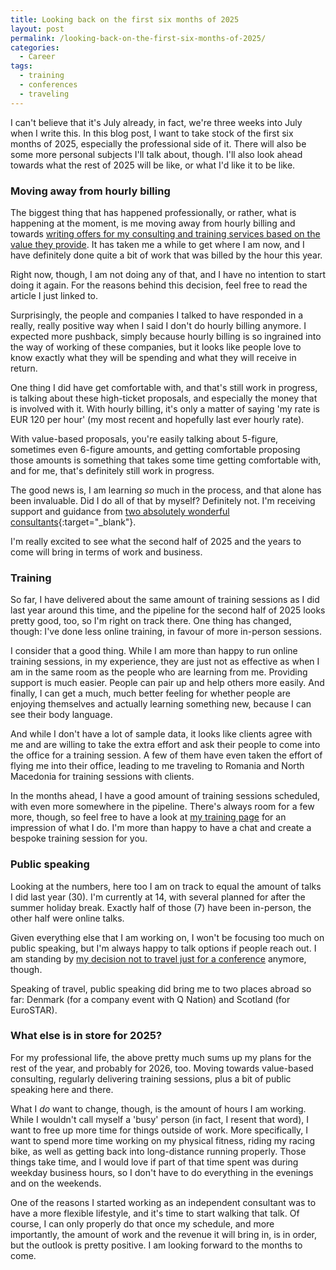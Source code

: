 ```yaml
---
title: Looking back on the first six months of 2025
layout: post
permalink: /looking-back-on-the-first-six-months-of-2025/
categories:
  - Career
tags:
  - training
  - conferences
  - traveling
---
```

I can't believe that it's July already, in fact, we're three weeks into July when I write this. In this blog post, I want to take stock of the first six months of 2025, especially the professional side of it. There will also be some more personal subjects I'll talk about, though. I'll also look ahead towards what the rest of 2025 will be like, or what I'd like it to be like.

### Moving away from hourly billing
The biggest thing that has happened professionally, or rather, what is happening at the moment, is me moving away from hourly billing and towards [writing offers for my consulting and training services based on the value they provide](/on-ditching-hourly-and-productizing-my-services/). It has taken me a while to get where I am now, and I have definitely done quite a bit of work that was billed by the hour this year.

Right now, though, I am not doing any of that, and I have no intention to start doing it again. For the reasons behind this decision, feel free to read the article I just linked to.

Surprisingly, the people and companies I talked to have responded in a really, really positive way when I said I don't do hourly billing anymore. I expected more pushback, simply because hourly billing is so ingrained into the way of working of these companies, but it looks like people love to know exactly what they will be spending and what they will receive in return.

One thing I did have get comfortable with, and that's still work in progress, is talking about these high-ticket proposals, and especially the money that is involved with it. With hourly billing, it's only a matter of saying 'my rate is EUR 120 per hour' (my most recent and hopefully last ever hourly rate).

With value-based proposals, you're easily talking about 5-figure, sometimes even 6-figure amounts, and getting comfortable proposing those amounts is something that takes some time getting comfortable with, and for me, that's definitely still work in progress.

The good news is, I am learning _so_ much in the process, and that alone has been invaluable. Did I do all of that by myself? Definitely not. I'm receiving support and guidance from [two absolutely wonderful consultants](https://coliberate.ventures/){:target="_blank"}.

I'm really excited to see what the second half of 2025 and the years to come will bring in terms of work and business.

### Training
So far, I have delivered about the same amount of training sessions as I did last year around this time, and the pipeline for the second half of 2025 looks pretty good, too, so I'm right on track there. One thing has changed, though: I've done less online training, in favour of more in-person sessions.

I consider that a good thing. While I am more than happy to run online training sessions, in my experience, they are just not as effective as when I am in the same room as the people who are learning from me. Providing support is much easier. People can pair up and help others more easily. And finally, I can get a much, much better feeling for whether people are enjoying themselves and actually learning something new, because I can see their body language.

And while I don't have a lot of sample data, it looks like clients agree with me and are willing to take the extra effort and ask their people to come into the office for a training session. A few of them have even taken the effort of flying me into their office, leading to me traveling to Romania and North Macedonia for training sessions with clients.

In the months ahead, I have a good amount of training sessions scheduled, with even more somewhere in the pipeline. There's always room for a few more, though, so feel free to have a look at [my training page](/training/) for an impression of what I do. I'm more than happy to have a chat and create a bespoke training session for you.

### Public speaking
Looking at the numbers, here too I am on track to equal the amount of talks I did last year (30). I'm currently at 14, with several planned for after the summer holiday break. Exactly half of those (7) have been in-person, the other half were online talks.

Given everything else that I am working on, I won't be focusing too much on public speaking, but I'm always happy to talk options if people reach out. I am standing by [my decision not to travel just for a conference](/on-working-and-contributing-to-conferences-abroad/) anymore, though.

Speaking of travel, public speaking did bring me to two places abroad so far: Denmark (for a company event with Q Nation) and Scotland (for EuroSTAR).

### What else is in store for 2025?
For my professional life, the above pretty much sums up my plans for the rest of the year, and probably for 2026, too. Moving towards value-based consulting, regularly delivering training sessions, plus a bit of public speaking here and there.

What I _do_ want to change, though, is the amount of hours I am working. While I wouldn't call myself a 'busy' person (in fact, I resent that word), I want to free up more time for things outside of work. More specifically, I want to spend more time working on my physical fitness, riding my racing bike, as well as getting back into long-distance running properly. Those things take time, and I would love if part of that time spent was during weekday business hours, so I don't have to do everything in the evenings and on the weekends.

One of the reasons I started working as an independent consultant was to have a more flexible lifestyle, and it's time to start walking that talk. Of course, I can only properly do that once my schedule, and more importantly, the amount of work and the revenue it will bring in, is in order, but the outlook is pretty positive. I am looking forward to the months to come.